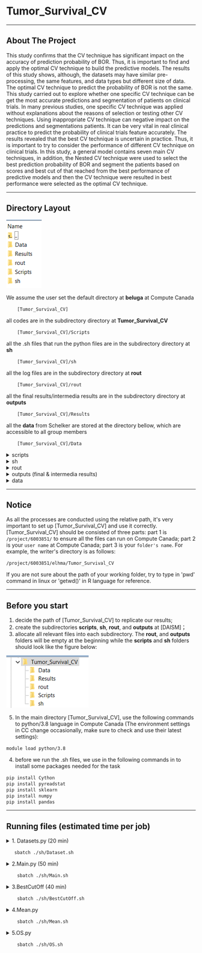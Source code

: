 # Tumor_Survival_CV
---
## About The Project

This study confirms that the CV technique has significant impact on the accuracy of prediction probability of BOR. Thus, it is important to find and apply the optimal CV technique to build the predictive models. The results of this study shows, although, the datasets may have similar pre-processing, the same features, and data types but different size of data. The optimal CV technique to predict the probability of BOR is not the same. This study carried out to explore whether one specific CV technique can be get the most accurate predictions and segmentation of patients on clinical trials. In many previous studies, one specific CV technique was applied without explanations about the reasons of selection or testing other CV techniques. Using inappropriate CV technique can negative impact on the predictions and segmentations patients. It can be very vital in real clinical practice to predict the probability of clinical trials feature accurately. The results revealed that the best CV technique is uncertain in practice. Thus, it is important to try to consider the performance of different CV technique on clinical trials. In this study, a general model contains seven main CV techniques, in addition, the Nested CV technique were used to select the best prediction probability of BOR and segment the patients based on scores and best cut of that reached from the best performance of predictive models and then the CV technique were resulted in best performance were selected as the optimal CV technique. 

---
## Directory Layout
![image](image0.png)

We assume the user set the default directory at **beluga** at Compute Canada
~~~
    [Tumor_Survival_CV]  
~~~
all codes are in the subdirectory directory at **Tumor_Survival_CV**
~~~
    [Tumor_Survival_CV]/Scripts 
~~~
all the .sh files that run the python files are in the subdirectory directory at **sh** 
~~~
    [Tumor_Survival_CV]/sh  
~~~
all the log files are in the subdirectory directory at **rout** 
~~~
    [Tumor_Survival_CV]/rout  
~~~
all the final results/intermedia results are in the subdirectory directory at **outputs**
~~~
    [Tumor_Survival_CV]/Results  
~~~
all the **data** from Schelker are stored at the directory bellow, which are accessible to all group members
~~~
    [Tumor_Survival_CV]/Data 
~~~

<details><summary>scripts</summary>

    ├── scripts  
    │ 	 ├── Datasets.py	# Making dataframes for building the predcitive models
    │ 	 ├── Main.py 		# main code using to build the predictive models 
    │ 	 ├── HouldOut.py	# import pkg_resources
    │ 	 ├── HouldOut_M2.py		# Build simulation using test and purified.h5ad 
    │ 	 ├── LOOCV.py			# Split data to train and test   
    │ 	 ├── LOOCV_M2.py		# import pkg_resources
    │ 	 ├── LpOCV.py			# Build simulation using test and purified.h5ad 
    │ 	 ├── LpOCV_M2.py		# Split data to train and test 
    │ 	 ├── KFold.py			# import pkg_resources
    │ 	 ├── KFold_M2.py		# Build simulation using test and purified.h5ad 
    │ 	 ├── StratifiedKFold.py			# Split data to train and test
    │ 	 ├── StratifiedKFold_M2.py		# Build simulation using test and purified.h5ad 
    │ 	 ├── RepeatedKFold.py			# Split data to train and test 
    │ 	 ├── RepeatedKFold_M2.py		# import pkg_resources
    │ 	 ├── RepeatedStratifiedKFold.py			# Build simulation using test and purified.h5ad 
    │ 	 ├── RepeatedStratifiedKFold_M2.py		# Split data to train and test
    │ 	 ├── Outputs.py			# Build simulation using test and purified.h5ad 
    │ 	 ├── Select_Best_Cutoff.py		# Split data to train and test
    │ 	 ├── Mean.py		# Split data to train and test
    │ 	 └── OS.py			# Predict the estimated proportion				
</details>
<details><summary>sh</summary>
    
    ├── sh  
    │ 	 ├── Dataset.sh		# sh.file to run Datasets.py
    │ 	 ├── Main.sh		# sh.file to run Main.py, HoldOut.py, HoldOut_M2, and ...
    │ 	 ├── BestCutOff.sh		# sh.file to run Select_Best_Cutoff.py
    │ 	 ├── Mean.sh		# sh.file to run Mean.py
    │ 	 └── OS.sh		# sh.file to run OS.py		
		
</details>
<details><summary>rout</summary>
        
    ├── rout  
    │ 	 ├── Dataset.sh		# log.file from Dataset.sh
    │ 	 ├── Main.sh		# log.file from Main.sh
    │ 	 ├── BestCutOff.sh		# log.file from BestCutOff.sh
    │ 	 ├── Mean.sh		# log.file from Mean.sh
    │ 	 └── OS.sh		# log.file from OS.sh	
	
</details>
<details><summary>outputs (final & intermedia results)</summary>

    ├──  intermedia result
    │ 	 ├── Coefs_NCT02499770.csv	# sh.file to run Datasets.py
    │ 	 ├── Coefs_NCT02514447.csv	# sh.file to run Main.py, HoldOut.py, HoldOut_M2, and ...
    │ 	 ├── Coefs_NCT03041311.csv	# sh.file to run Select_Best_Cutoff.py
    │ 	 ├── Best_Cutoff_NCT02499770.csv	# sh.file to run Mean.py
    │ 	 ├── Best_Cutoff_NCT02514447.csv	# sh.file to run Select_Best_Cutoff.py
    │ 	 ├── Best_Cutoff_NCT03041311.csv	# sh.file to run Select_Best_Cutoff.py
    ├──  final result     
    │ 	 ├── Performance_NCT02499770.csv	# 
    │ 	 ├── Performance_NCT02514447.csv	# sh.file to run Main.py, HoldOut.py, HoldOut_M2, and ...
    │ 	 ├── Performance_NCT03041311.csv	# sh.file to run Select_Best_Cutoff.py
    │ 	 ├── Result_NCT02499770.csv	# sh.file to run Mean.py
    │ 	 ├── Result_NCT02514447.csv	# sh.file to run Select_Best_Cutoff.py
    │ 	 ├── Result_NCT03041311.csv	# sh.file to run Select_Best_Cutoff.py
    │ 	 ├── Summary_NCT02499770.csv	# sh.file to run Main.py, HoldOut.py, HoldOut_M2, and ...
    │ 	 ├── Summary_NCT02514447.csv	# sh.file to run Select_Best_Cutoff.py
    │ 	 ├── Summary_NCT03041311.csv	# sh.file to run Mean.py
    │ 	 ├── Confusion_Matrix_NCT02499770.csv	# sh.file to run Mean.py
    │ 	 ├── Confusion_Matrix_NCT02514447.csv	# sh.file to run Select_Best_Cutoff.py
    │ 	 ├── Confusion_Matrix_NCT03041311.csv	# sh.file to run Select_Best_Cutoff.py
    │ 	 ├── Time_NCT02499770.csv	# sh.file to run Mean.py
    │ 	 ├── Time_NCT02514447.csv	# sh.file to run Select_Best_Cutoff.py
    │ 	 └── Time_NCT03041311.csv	# 
</details>
<details><summary>data</summary>
	    
    ├── data
    │ 	 ├── NCT02499770	# 
    │ 	 ├── NCT02514447	# 
    │ 	 └── NCT03041311	# 
 
</details>

---
## Notice

As all the processes are conducted using the relative path, it's very important to set up [Tumor_Survival_CV] and use it correctly. 
[Tumor_Survival_CV] should be consisted of three parts: part 1 is ```/project/6003851/``` to ensure all the files can run on Compute Canada; part 2 is your ```user name``` at Compute Canada; part 3 is your ```folder's name```. For example, the writer's directory is as follows:

~~~
/project/6003851/elhma/Tumor_Survival_CV
~~~

If you are not sure about the path of your working folder, try to type in 'pwd' command in linux or 'getwd()' in R language for reference. 

---
## Before you start
1. decide the path of [Tumor_Survival_CV] to replicate our results;
2. create the subdirectories **scripts**, **sh**, **rout**, and **outputs** at [DAISM]；
3. allocate all relevant files into each subdirectory. The **rout**, and **outputs** folders will be empty at the beginning while the **scripts** and **sh** folders should look like the figure below:

![image](image1.png)

5. In the main directory [Tumor_Survival_CV], use the following commands to python/3.8  language in Compute Canada (The environment settings in CC change occasionally, make sure to check and use their latest settings):
~~~
module load python/3.8
~~~
4. before we run the .sh files, we use in the following commands in to install some packages needed for the task
~~~
pip install Cython
pip install pyreadstat
pip install sklearn
pip install numpy
pip install pandas
~~~

---

## Running files (estimated time per job)


<details><summary>1. Datasets.py (20 min)</summary>

- reading dataset downloaded from https://data.projectdatasphere.org/projectdatasphere/html/access;

    - building a dataframe of baseline characteristics of patients;

    - building a dataframe of PCA of the dynamic tumor size for the early four visits;
	
    - building a dataframe of Overall Survival;

    - building a dataframe of Best Overall Response;

    - building a merged dataframe from all features;	

 </details>
 
 ~~~
    sbatch ./sh/Dataset.sh
~~~


<details><summary>2.Main.py (50 min)</summary>

- running the seven CV techniques and Nested CV techniques using the merged dataframe comesd from Dataset.sh;
	
- saving all results in csv files by running Output.py;

</details>

~~~
    sbatch ./sh/Main.sh
~~~


<details><summary>3.BestCutOff (40 min)</summary>

- read the outputs of simulation module;

- split data to train, test and DAISM model;


</details>

~~~
    sbatch ./sh/BestCutOff.sh
~~~

<details><summary>4.Mean.py </summary>

- read in the outputs of training moduel and test.txt;

- predict the estimated proportion;


</details>

~~~
    sbatch ./sh/Mean.sh
~~~

<details><summary>5.OS.py </summary>

- read in the outputs of training moduel and test.txt;

- predict the estimated proportion;


</details>

~~~
    sbatch ./sh/OS.sh
~~~







